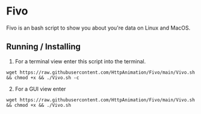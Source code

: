 # Fivo
Fivo is an bash script to show you about you're data on Linux and MacOS.

## Running / Installing
1) For a terminal view enter this script into the terminal.
```
wget https://raw.githubusercontent.com/HttpAnimation/Fivo/main/Vivo.sh && chmod +x && ./Vivo.sh -c
```
2) For a GUI view enter
```
wget https://raw.githubusercontent.com/HttpAnimation/Fivo/main/Vivo.sh && chmod +x && ./Vivo.sh
```
